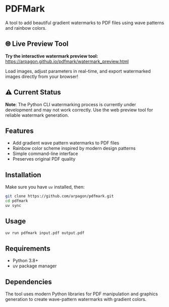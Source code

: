 # PDFMark

A tool to add beautiful gradient watermarks to PDF files using wave patterns and rainbow colors.

## 🌐 Live Preview Tool

**Try the interactive watermark preview tool:** https://arpagon.github.io/pdfmark/watermark_preview.html

Load images, adjust parameters in real-time, and export watermarked images directly from your browser!

## ⚠️ Current Status

**Note**: The Python CLI watermarking process is currently under development and may not work correctly. Use the web preview tool for reliable watermark generation.

## Features

- Add gradient wave pattern watermarks to PDF files
- Rainbow color scheme inspired by modern design patterns
- Simple command-line interface
- Preserves original PDF quality

## Installation

Make sure you have `uv` installed, then:

```bash
git clone https://github.com/arpagon/pdfmark.git
cd pdfmark
uv sync
```

## Usage

```bash
uv run pdfmark input.pdf output.pdf
```

## Requirements

- Python 3.8+
- uv package manager

## Dependencies

The tool uses modern Python libraries for PDF manipulation and graphics generation to create wave-pattern watermarks with gradient colors.
